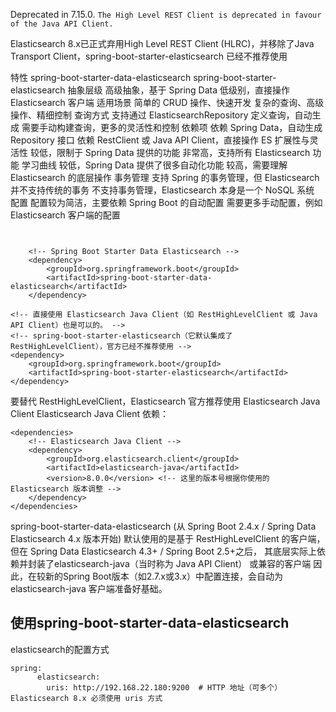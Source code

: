 

Deprecated in 7.15.0.
`The High Level REST Client is deprecated in favour of the Java API Client.`


Elasticsearch 8.x已正式弃用High Level REST Client (HLRC)，并移除了Java Transport Client，spring-boot-starter-elasticsearch 已经不推荐使用




特性          	    spring-boot-starter-data-elasticsearch	                  spring-boot-starter-elasticsearch 
抽象层级                  	高级抽象，基于 Spring Data	                      低级别，直接操作 Elasticsearch 客户端
适用场景	                        简单的 CRUD 操作、快速开发	                          复杂的查询、高级操作、精细控制
查询方式            	支持通过 ElasticsearchRepository 定义查询，自动生成          	需要手动构建查询，更多的灵活性和控制
依赖项	                依赖 Spring Data，自动生成 Repository 接口	            依赖 RestClient 或 Java API Client，直接操作 ES
扩展性与灵活性             	较低，限制于 Spring Data 提供的功能                    	非常高，支持所有 Elasticsearch 功能
学习曲线                	较低，Spring Data 提供了很多自动化功能	                    较高，需要理解 Elasticsearch 的底层操作
事务管理	        支持 Spring 的事务管理，但 Elasticsearch 并不支持传统的事务	不支持事务管理，Elasticsearch 本身是一个 NoSQL 系统
配置	                配置较为简洁，主要依赖 Spring Boot 的自动配置               	需要更多手动配置，例如 Elasticsearch 客户端的配置


```


    <!-- Spring Boot Starter Data Elasticsearch -->
    <dependency>
        <groupId>org.springframework.boot</groupId>
        <artifactId>spring-boot-starter-data-elasticsearch</artifactId>
    </dependency>

<!-- 直接使用 Elasticsearch Java Client（如 RestHighLevelClient 或 Java API Client）也是可以的。 -->
<!-- spring-boot-starter-elasticsearch（它默认集成了 RestHighLevelClient），官方已经不推荐使用 -->
<dependency>
    <groupId>org.springframework.boot</groupId>
    <artifactId>spring-boot-starter-elasticsearch</artifactId>
</dependency>

```

要替代 RestHighLevelClient，Elasticsearch 官方推荐使用 Elasticsearch Java Client
Elasticsearch Java Client 依赖：

```
<dependencies>
    <!-- Elasticsearch Java Client -->
    <dependency>
        <groupId>org.elasticsearch.client</groupId>
        <artifactId>elasticsearch-java</artifactId>
        <version>8.0.0</version> <!-- 这里的版本号根据你使用的 Elasticsearch 版本调整 -->
    </dependency>
</dependencies>

```

spring-boot-starter-data-elasticsearch (从 Spring Boot 2.4.x / Spring Data Elasticsearch 4.x 版本开始)
默认使用的是基于 RestHighLevelClient 的客户端，但在 Spring Data Elasticsearch 4.3+ / Spring Boot 2.5+之后，
其底层实际上依赖并封装了elasticsearch-java（当时称为 Java API Client）‌ 或兼容的客户端
因此，在较新的Spring Boot版本（如2.7.x或3.x）中配置连接，会自动为 elasticsearch-java 客户端准备好基础。


## 使用spring-boot-starter-data-elasticsearch 
elasticsearch的配置方式

```
spring:
      elasticsearch:
        uris: http://192.168.22.180:9200  # HTTP 地址（可多个） Elasticsearch 8.x 必须使用 uris 方式

```